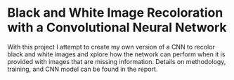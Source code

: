 # Black and White Image Recoloration with a Convolutional Neural Network 

With this project I attempt to create my own version of a CNN to recolor black and white images and xplore how the network can perform when it is provided with images that are missing information. 
Details on methodology, training, and CNN model can be found in the report. 
